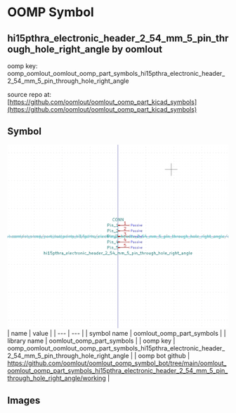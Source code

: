 # OOMP Symbol  
## hi15pthra_electronic_header_2_54_mm_5_pin_through_hole_right_angle  by oomlout  
  
oomp key: oomp_oomlout_oomlout_oomp_part_symbols_hi15pthra_electronic_header_2_54_mm_5_pin_through_hole_right_angle  
  
source repo at: [https://github.com/oomlout/oomlout_oomp_part_kicad_symbols](https://github.com/oomlout/oomlout_oomp_part_kicad_symbols)  
## Symbol  
  
[![working.png](working_600.png)](working.png)  
| name | value | 
| --- | --- | 
| symbol name | oomlout_oomp_part_symbols | 
| library name | oomlout_oomp_part_symbols | 
| oomp key | oomp_oomlout_oomlout_oomp_part_symbols_hi15pthra_electronic_header_2_54_mm_5_pin_through_hole_right_angle | 
| oomp bot github | https://github.com/oomlout/oomlout_oomp_symbol_bot/tree/main/oomlout_oomlout_oomp_part_symbols_hi15pthra_electronic_header_2_54_mm_5_pin_through_hole_right_angle/working | 
## Images  
